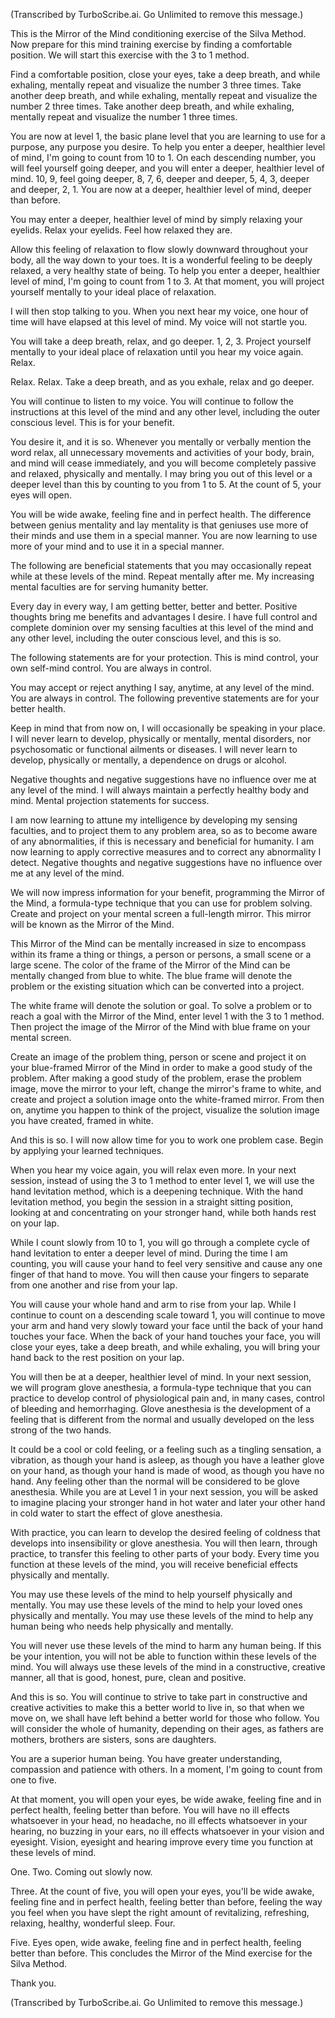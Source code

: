 (Transcribed by TurboScribe.ai. Go Unlimited to remove this message.)

This is the Mirror of the Mind conditioning exercise of the Silva Method. Now prepare for this mind training exercise by finding a comfortable position. We will start this exercise with the 3 to 1 method.

Find a comfortable position, close your eyes, take a deep breath, and while exhaling, mentally repeat and visualize the number 3 three times. Take another deep breath, and while exhaling, mentally repeat and visualize the number 2 three times. Take another deep breath, and while exhaling, mentally repeat and visualize the number 1 three times.

You are now at level 1, the basic plane level that you are learning to use for a purpose, any purpose you desire. To help you enter a deeper, healthier level of mind, I'm going to count from 10 to 1. On each descending number, you will feel yourself going deeper, and you will enter a deeper, healthier level of mind. 10, 9, feel going deeper, 8, 7, 6, deeper and deeper, 5, 4, 3, deeper and deeper, 2, 1. You are now at a deeper, healthier level of mind, deeper than before.

You may enter a deeper, healthier level of mind by simply relaxing your eyelids. Relax your eyelids. Feel how relaxed they are.

Allow this feeling of relaxation to flow slowly downward throughout your body, all the way down to your toes. It is a wonderful feeling to be deeply relaxed, a very healthy state of being. To help you enter a deeper, healthier level of mind, I'm going to count from 1 to 3. At that moment, you will project yourself mentally to your ideal place of relaxation.

I will then stop talking to you. When you next hear my voice, one hour of time will have elapsed at this level of mind. My voice will not startle you.

You will take a deep breath, relax, and go deeper. 1, 2, 3. Project yourself mentally to your ideal place of relaxation until you hear my voice again. Relax.

Relax. Relax. Take a deep breath, and as you exhale, relax and go deeper.

You will continue to listen to my voice. You will continue to follow the instructions at this level of the mind and any other level, including the outer conscious level. This is for your benefit.

You desire it, and it is so. Whenever you mentally or verbally mention the word relax, all unnecessary movements and activities of your body, brain, and mind will cease immediately, and you will become completely passive and relaxed, physically and mentally. I may bring you out of this level or a deeper level than this by counting to you from 1 to 5. At the count of 5, your eyes will open.

You will be wide awake, feeling fine and in perfect health. The difference between genius mentality and lay mentality is that geniuses use more of their minds and use them in a special manner. You are now learning to use more of your mind and to use it in a special manner.

The following are beneficial statements that you may occasionally repeat while at these levels of the mind. Repeat mentally after me. My increasing mental faculties are for serving humanity better.

Every day in every way, I am getting better, better and better. Positive thoughts bring me benefits and advantages I desire. I have full control and complete dominion over my sensing faculties at this level of the mind and any other level, including the outer conscious level, and this is so.

The following statements are for your protection. This is mind control, your own self-mind control. You are always in control.

You may accept or reject anything I say, anytime, at any level of the mind. You are always in control. The following preventive statements are for your better health.

Keep in mind that from now on, I will occasionally be speaking in your place. I will never learn to develop, physically or mentally, mental disorders, nor psychosomatic or functional ailments or diseases. I will never learn to develop, physically or mentally, a dependence on drugs or alcohol.

Negative thoughts and negative suggestions have no influence over me at any level of the mind. I will always maintain a perfectly healthy body and mind. Mental projection statements for success.

I am now learning to attune my intelligence by developing my sensing faculties, and to project them to any problem area, so as to become aware of any abnormalities, if this is necessary and beneficial for humanity. I am now learning to apply corrective measures and to correct any abnormality I detect. Negative thoughts and negative suggestions have no influence over me at any level of the mind.

We will now impress information for your benefit, programming the Mirror of the Mind, a formula-type technique that you can use for problem solving. Create and project on your mental screen a full-length mirror. This mirror will be known as the Mirror of the Mind.

This Mirror of the Mind can be mentally increased in size to encompass within its frame a thing or things, a person or persons, a small scene or a large scene. The color of the frame of the Mirror of the Mind can be mentally changed from blue to white. The blue frame will denote the problem or the existing situation which can be converted into a project.

The white frame will denote the solution or goal. To solve a problem or to reach a goal with the Mirror of the Mind, enter level 1 with the 3 to 1 method. Then project the image of the Mirror of the Mind with blue frame on your mental screen.

Create an image of the problem thing, person or scene and project it on your blue-framed Mirror of the Mind in order to make a good study of the problem. After making a good study of the problem, erase the problem image, move the mirror to your left, change the mirror's frame to white, and create and project a solution image onto the white-framed mirror. From then on, anytime you happen to think of the project, visualize the solution image you have created, framed in white.

And this is so. I will now allow time for you to work one problem case. Begin by applying your learned techniques.

When you hear my voice again, you will relax even more. In your next session, instead of using the 3 to 1 method to enter level 1, we will use the hand levitation method, which is a deepening technique. With the hand levitation method, you begin the session in a straight sitting position, looking at and concentrating on your stronger hand, while both hands rest on your lap.

While I count slowly from 10 to 1, you will go through a complete cycle of hand levitation to enter a deeper level of mind. During the time I am counting, you will cause your hand to feel very sensitive and cause any one finger of that hand to move. You will then cause your fingers to separate from one another and rise from your lap.

You will cause your whole hand and arm to rise from your lap. While I continue to count on a descending scale toward 1, you will continue to move your arm and hand very slowly toward your face until the back of your hand touches your face. When the back of your hand touches your face, you will close your eyes, take a deep breath, and while exhaling, you will bring your hand back to the rest position on your lap.

You will then be at a deeper, healthier level of mind. In your next session, we will program glove anesthesia, a formula-type technique that you can practice to develop control of physiological pain and, in many cases, control of bleeding and hemorrhaging. Glove anesthesia is the development of a feeling that is different from the normal and usually developed on the less strong of the two hands.

It could be a cool or cold feeling, or a feeling such as a tingling sensation, a vibration, as though your hand is asleep, as though you have a leather glove on your hand, as though your hand is made of wood, as though you have no hand. Any feeling other than the normal will be considered to be glove anesthesia. While you are at Level 1 in your next session, you will be asked to imagine placing your stronger hand in hot water and later your other hand in cold water to start the effect of glove anesthesia.

With practice, you can learn to develop the desired feeling of coldness that develops into insensibility or glove anesthesia. You will then learn, through practice, to transfer this feeling to other parts of your body. Every time you function at these levels of the mind, you will receive beneficial effects physically and mentally.

You may use these levels of the mind to help yourself physically and mentally. You may use these levels of the mind to help your loved ones physically and mentally. You may use these levels of the mind to help any human being who needs help physically and mentally.

You will never use these levels of the mind to harm any human being. If this be your intention, you will not be able to function within these levels of the mind. You will always use these levels of the mind in a constructive, creative manner, all that is good, honest, pure, clean and positive.

And this is so. You will continue to strive to take part in constructive and creative activities to make this a better world to live in, so that when we move on, we shall have left behind a better world for those who follow. You will consider the whole of humanity, depending on their ages, as fathers are mothers, brothers are sisters, sons are daughters.

You are a superior human being. You have greater understanding, compassion and patience with others. In a moment, I'm going to count from one to five.

At that moment, you will open your eyes, be wide awake, feeling fine and in perfect health, feeling better than before. You will have no ill effects whatsoever in your head, no headache, no ill effects whatsoever in your hearing, no buzzing in your ears, no ill effects whatsoever in your vision and eyesight. Vision, eyesight and hearing improve every time you function at these levels of mind.

One. Two. Coming out slowly now.

Three. At the count of five, you will open your eyes, you'll be wide awake, feeling fine and in perfect health, feeling better than before, feeling the way you feel when you have slept the right amount of revitalizing, refreshing, relaxing, healthy, wonderful sleep. Four.

Five. Eyes open, wide awake, feeling fine and in perfect health, feeling better than before. This concludes the Mirror of the Mind exercise for the Silva Method.

Thank you.

(Transcribed by TurboScribe.ai. Go Unlimited to remove this message.)